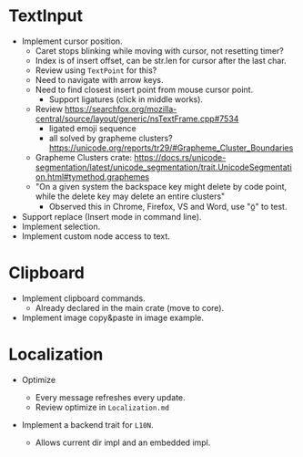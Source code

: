 # TextInput

* Implement cursor position.
    - Caret stops blinking while moving with cursor, not resetting timer?
    - Index is of insert offset, can be str.len for cursor after the last char.
    - Review using `TextPoint` for this?
    - Need to navigate with arrow keys.
    - Need to find closest insert point from mouse cursor point.
        - Support ligatures (click in middle works).
    - Review https://searchfox.org/mozilla-central/source/layout/generic/nsTextFrame.cpp#7534
        - ligated emoji sequence
        - all solved by grapheme clusters? https://unicode.org/reports/tr29/#Grapheme_Cluster_Boundaries
    - Grapheme Clusters crate: https://docs.rs/unicode-segmentation/latest/unicode_segmentation/trait.UnicodeSegmentation.html#tymethod.graphemes
    - "On a given system the backspace key might delete by code point, while the delete key may delete an entire clusters"
        - Observed this in Chrome, Firefox, VS and Word, use "ö̲" to test.
* Support replace (Insert mode in command line).
* Implement selection.
* Implement custom node access to text.

# Clipboard

* Implement clipboard commands.
    - Already declared in the main crate (move to core).
* Implement image copy&paste in image example.

# Localization

* Optimize
    - Every message refreshes every update.
    - Review optimize in `Localization.md`

* Implement a backend trait for `L10N`.
    - Allows current dir impl and an embedded impl.